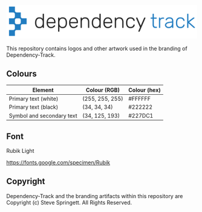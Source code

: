 ![logo preview](https://raw.githubusercontent.com/DependencyTrack/branding/master/dt-logo-black-text.svg?sanitize=true)



This repository contains logos and other artwork used in the branding of Dependency-Track.

## Colours

| Element                   | Colour (RGB)     | Colour (hex) |
| ------------------------- | ---------------- | ------------ |
| Primary text (white)      | (255, 255, 255)  | #FFFFFF      |
| Primary text (black)      | (34, 34, 34)     | #222222      |
| Symbol and secondary text | (34, 125, 193)   | #227DC1      |

## Font

Rubik Light

https://fonts.google.com/specimen/Rubik


## Copyright

Dependency-Track and the branding artifacts within this repository are Copyright (c) Steve Springett. All Rights Reserved.
